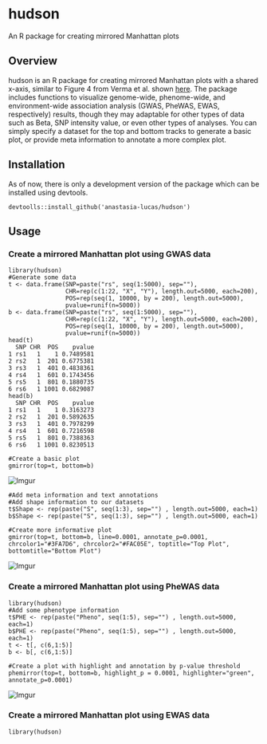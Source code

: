 # hudson
An R package for creating mirrored Manhattan plots

## Overview
hudson is an R package for creating mirrored Manhattan plots with a shared x-axis, similar to Figure 4 from Verma et al. shown [here](https://www.cell.com/ajhg/fulltext/S0002-9297(18)30062-4). The package includes functions to visualize genome-wide, phenome-wide, and environment-wide association analysis (GWAS, PheWAS, EWAS, respectively) results, though they may adaptable for other types of data such as Beta, SNP intensity value, or even other types of analyses. You can simply specify a dataset for the top and bottom tracks to generate a basic plot, or provide meta information to annotate a more complex plot.

## Installation
As of now, there is only a development version of the package which can be installed using devtools.

```devtoolls::install_github('anastasia-lucas/hudson')```

## Usage

### Create a mirrored Manhattan plot using GWAS data
```
library(hudson)
#Generate some data
t <- data.frame(SNP=paste("rs", seq(1:5000), sep=""),
                CHR=rep(c(1:22, "X", "Y"), length.out=5000, each=200),
                POS=rep(seq(1, 10000, by = 200), length.out=5000),
                pvalue=runif(n=5000))
b <- data.frame(SNP=paste("rs", seq(1:5000), sep=""),
                CHR=rep(c(1:22, "X", "Y"), length.out=5000, each=200),
                POS=rep(seq(1, 10000, by = 200), length.out=5000),
                pvalue=runif(n=5000))
head(t)
  SNP CHR  POS    pvalue
1 rs1   1    1 0.7489581
2 rs2   1  201 0.6775381
3 rs3   1  401 0.4838361
4 rs4   1  601 0.1743456
5 rs5   1  801 0.1880735
6 rs6   1 1001 0.6829087
head(b)
  SNP CHR  POS    pvalue
1 rs1   1    1 0.3163273
2 rs2   1  201 0.5892635
3 rs3   1  401 0.7978299
4 rs4   1  601 0.7216598
5 rs5   1  801 0.7388363
6 rs6   1 1001 0.8230513

#Create a basic plot
gmirror(top=t, bottom=b)

```

![Imgur](https://i.imgur.com/5wYjMzJ.png)

```
#Add meta information and text annotations
#Add shape information to our datasets
t$Shape <- rep(paste("S", seq(1:3), sep="") , length.out=5000, each=1)
b$Shape <- rep(paste("S", seq(1:3), sep="") , length.out=5000, each=1)

#Create more informative plot
gmirror(top=t, bottom=b, line=0.0001, annotate_p=0.0001, chrcolor1="#3FA7D6", chrcolor2="#FAC05E", toptitle="Top Plot", bottomtitle="Bottom Plot")
```
![Imgur](https://i.imgur.com/1yrlwsk.png)

### Create a mirrored Manhattan plot using PheWAS data

```
library(hudson)
#Add some phenotype information
t$PHE <- rep(paste("Pheno", seq(1:5), sep="") , length.out=5000, each=1)
b$PHE <- rep(paste("Pheno", seq(1:5), sep="") , length.out=5000, each=1)
t <- t[, c(6,1:5)]
b <- b[, c(6,1:5)]

#Create a plot with highlight and annotation by p-value threshold
phemirror(top=t, bottom=b, highlight_p = 0.0001, highlighter="green", annotate_p=0.0001)
```
![Imgur](https://i.imgur.com/XM9sJ4z.jpg)

### Create a mirrored Manhattan plot using EWAS data
```
library(hudson)

```
